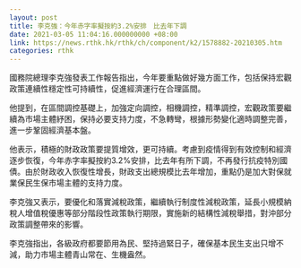 ```yaml
---
layout: post
title: 李克強：今年赤字率擬按約3.2%安排　比去年下調
date: 2021-03-05 11:04:16.000000000 +08:00
link: https://news.rthk.hk/rthk/ch/component/k2/1578882-20210305.htm
categories: rthk
---
```


國務院總理李克強發表工作報告指出，今年要重點做好幾方面工作，包括保持宏觀政策連續性穩定性可持續性，促進經濟運行在合理區間。

他提到，在區間調控基礎上，加強定向調控，相機調控，精準調控，宏觀政策要繼續為市場主體紓困，保持必要支持力度，不急轉彎，根據形勢變化適時調整完善，進一步鞏固經濟基本盤。

他表示，積極的財政政策要提質增效，更可持續。考慮到疫情得到有效控制和經濟逐步恢復，今年赤字率擬按約3.2%安排，比去年有所下調，不再發行抗疫特別國債。由於財政收入恢復性增長，財政支出總規模比去年增加，重點仍是加大對保就業保民生保市場主體的支持力度。

李克強又表示，要優化和落實減稅政策，繼續執行制度性減稅政策，延長小規模納稅人增值稅優惠等部分階段性政策執行期限，實施新的結構性減稅舉措，對沖部分政策調整帶來的影響。

李克強指出，各級政府都要節用為民、堅持過緊日子，確保基本民生支出只增不減，助力市場主體青山常在、生機盎然。
